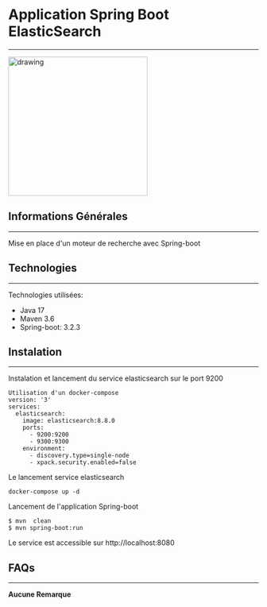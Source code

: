 ## <h1>Application Spring Boot ElasticSearch</h1>
***
<img src="https://blog.mossroy.fr/wp-content/uploads/2019/09/spring-boot-logo.png" alt="drawing" height="280px"/>

## Informations Générales
***
Mise en place d'un moteur de recherche avec Spring-boot
## Technologies
***
Technologies utilisées:
* Java 17 
* Maven 3.6
* Spring-boot: 3.2.3
## Instalation
***
Instalation et lancement du service elasticsearch sur le port 9200
```
Utilisation d'un docker-compose
version: '3'
services:
  elasticsearch:
    image: elasticsearch:8.8.0
    ports:
      - 9200:9200
      - 9300:9300
    environment:
      - discovery.type=single-node
      - xpack.security.enabled=false
```
Le lancement service elasticsearch<br>
```
docker-compose up -d
```
Lancement de l'application Spring-boot<br>
```
$ mvn  clean
$ mvn spring-boot:run
```
Le service est accessible sur http://localhost:8080

## FAQs
***
**Aucune Remarque**
